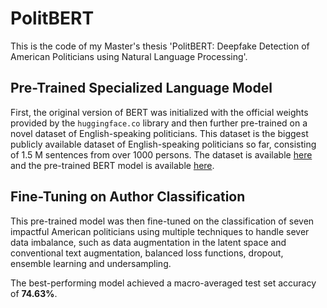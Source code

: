 # PolitBERT

This is the code of my Master's thesis 'PolitBERT: Deepfake Detection of American Politicians
using Natural Language Processing'.

## Pre-Trained Specialized Language Model
First, the original version of BERT was initialized with the official weights provided by the `huggingface.co` library and then further pre-trained on a novel dataset of English-speaking politicians. This dataset is the biggest publicly available dataset of English-speaking
politicians so far, consisting of 1.5 M sentences from over 1000 persons.
The dataset is available [here](https://www.kaggle.com/mauricerupp/englishspeaking-politicians) and the pre-trained BERT model is available [here](https://huggingface.co/maurice/PolitBERT).

## Fine-Tuning on Author Classification
This pre-trained model was then fine-tuned on the classification of seven impactful American politicians using multiple techniques to handle sever data imbalance, such as data augmentation in the latent space and conventional text augmentation, balanced loss functions, dropout, ensemble learning and undersampling.

The best-performing model achieved a macro-averaged test set accuracy of **74.63%**.

